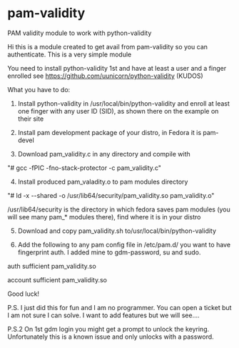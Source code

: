 # pam-validity
PAM validity module to work with python-validity

Hi this is a module created to get avail from pam-validity so you can authenticate. 
This is a very simple module

You need to install python-validity 1st and have at least a user and a finger enrolled
see https://github.com/uunicorn/python-validity (KUDOS)

What you have to do:

1. Install python-validity in /usr/local/bin/python-validity and enroll at least one finger with any user ID (SID), as shown there on the example on their site

2. Install pam development package of your distro, in Fedora it is pam-devel

3. Download pam_validity.c in any directory and compile with 

 "# gcc -fPIC -fno-stack-protector -c pam_validity.c"

4. Install produced pam_valadity.o to pam modules directory

"# ld -x --shared -o /usr/lib64/security/pam_validity.so pam_validity.o"

/usr/lib64/security is the directory in which fedora saves pam modules (you will see many pam_* modules there), find where it is in your distro

5. Download and copy pam_validity.sh to/usr/local/bin/python-validity

6. Add the following to any pam config file in /etc/pam.d/ you want to have fingerprint auth. I added mine to gdm-password, su and sudo.

 auth		sufficient	pam_validity.so
 
 account sufficient  pam_validity.so

Good luck!

P.S. I just did this for fun and I am no programmer. You can open a ticket but I am not sure I can solve. I want to add features  but we will see....

P.S.2 On 1st gdm login you might get a prompt to unlock the keyring. Unfortunately this is a known issue and only unlocks with a password. 
